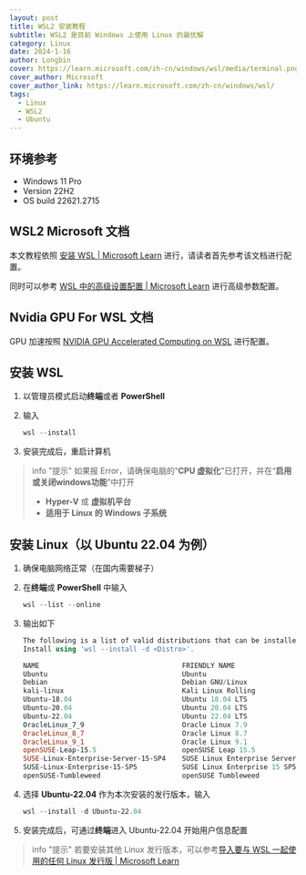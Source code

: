 ```yaml
---
layout: post
title: WSL2 安装教程
subtitle: WSL2 是目前 Windows 上使用 Linux 的最优解
category: Linux
date: 2024-1-16
author: Longbin
cover: https://learn.microsoft.com/zh-cn/windows/wsl/media/terminal.png
cover_author: Microsoft
cover_author_link: https://learn.microsoft.com/zh-cn/windows/wsl/
tags:
  - Linux
  - WSL2
  - Ubuntu
---
```

## 环境参考

- Windows 11 Pro
- Version 22H2
- OS build 22621.2715

## WSL2 Microsoft 文档

本文教程依照 [安装 WSL \| Microsoft Learn](https://learn.microsoft.com/zh-cn/windows/wsl/install) 进行，请读者首先参考该文档进行配置。

同时可以参考 [WSL 中的高级设置配置 \| Microsoft Learn](https://learn.microsoft.com/zh-cn/windows/wsl/wsl-config) 进行高级参数配置。

## Nvidia GPU For WSL 文档

GPU 加速按照 [NVIDIA GPU Accelerated Computing on WSL](https://docs.nvidia.com/cuda/wsl-user-guide/index.html) 进行配置。

## 安装 WSL

1. 以管理员模式启动**终端**或者 **PowerShell**
2. 输入

   ```powershell
   wsl --install
   ```
3. 安装完成后，重启计算机

> info "提示"
> 如果报 Error，请确保电脑的“**CPU 虚拟化**”已打开，并在“**启用或关闭windows功能**”中打开
>
> - **Hyper-V** 或 **虚拟机平台**
> - **适用于 Linux 的 Windows 子系统**

## 安装 Linux（以 Ubuntu 22.04 为例）

1. 确保电脑网络正常（在国内需要梯子）
2. 在**终端**或 **PowerShell** 中输入

   ```powershell
   wsl --list --online
   ```
3. 输出如下

   ```powershell
   The following is a list of valid distributions that can be installed.
   Install using 'wsl --install -d <Distro>'.

   NAME                                   FRIENDLY NAME
   Ubuntu                                 Ubuntu
   Debian                                 Debian GNU/Linux
   kali-linux                             Kali Linux Rolling
   Ubuntu-18.04                           Ubuntu 18.04 LTS
   Ubuntu-20.04                           Ubuntu 20.04 LTS
   Ubuntu-22.04                           Ubuntu 22.04 LTS
   OracleLinux_7_9                        Oracle Linux 7.9
   OracleLinux_8_7                        Oracle Linux 8.7
   OracleLinux_9_1                        Oracle Linux 9.1
   openSUSE-Leap-15.5                     openSUSE Leap 15.5
   SUSE-Linux-Enterprise-Server-15-SP4    SUSE Linux Enterprise Server 15 SP4
   SUSE-Linux-Enterprise-15-SP5           SUSE Linux Enterprise 15 SP5
   openSUSE-Tumbleweed                    openSUSE Tumbleweed
   ```
4. 选择 **Ubuntu-22.04** 作为本次安装的发行版本，输入

   ```powershell
   wsl --install -d Ubuntu-22.04
   ```
5. 安装完成后，可通过**终端**进入 Ubuntu-22.04 开始用户信息配置

> info "提示"
> 若要安装其他 Linux 发行版本，可以参考[导入要与 WSL 一起使用的任何 Linux 发行版 \| Microsoft Learn](https://learn.microsoft.com/zh-cn/windows/wsl/use-custom-distro)

